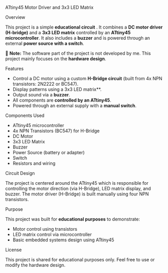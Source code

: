 

 ATtiny45 Motor Driver and 3x3 LED Matrix

 Overview

This project is a simple **educational circuit** . It combines a **DC motor driver (H-bridge)** and a **3x3 LED matrix** controlled by an **ATtiny45 microcontroller**. It also includes a **buzzer** and is powered through an external **power source with a switch**.


 🔧 **Note:** The software part of the project is not developed by me. This project mainly focuses on the **hardware design**.

 Features

* Control a DC motor using a custom **H-Bridge circuit** (built from 4x NPN transistors: 2N2222 or BC547).
* Display patterns using a 3x3 LED matrix**.
* Output sound via a **buzzer**.
* All components are **controlled by an ATtiny45**.
* Powered through an external supply with a **manual switch**.

 Components Used

* ATtiny45 microcontroller
* 4x NPN Transistors (BC547) for H-Bridge
* DC Motor
* 3x3 LED Matrix
* Buzzer
* Power Source (battery or adapter)
* Switch
* Resistors and wiring

 Circuit Design

The project is centered around the ATtiny45 which is responsible for controlling the motor direction (via H-Bridge), LED matrix display, and buzzer. The motor driver (H-Bridge) is built manually using four NPN transistors.

 Purpose

This project was built for **educational purposes** to demonstrate:

* Motor control using transistors
* LED matrix control via microcontroller
* Basic embedded systems design using ATtiny45



 License

This project is shared for educational purposes only. Feel free to use or modify the hardware design.


